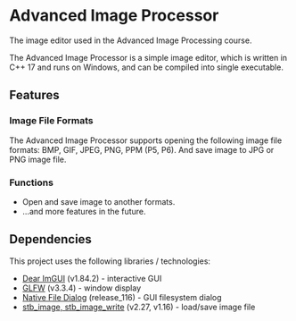 # Advanced Image Processor

The image editor used in the Advanced Image Processing course.

The Advanced Image Processor is a simple image editor, which is written in C++ 17 and runs on Windows, and can be compiled into single executable.

## Features

### Image File Formats

The Advanced Image Processor supports opening the following image file formats: BMP, GIF, JPEG, PNG, PPM (P5, P6). And save image to JPG or PNG image file.

### Functions

- Open and save image to another formats.
- ...and more features in the future.

## Dependencies

This project uses the following libraries / technologies:

- [Dear ImGUI](https://github.com/ocornut/imgui) (v1.84.2) - interactive GUI
- [GLFW](https://www.glfw.org/) (v3.3.4) - window display
- [Native File Dialog](https://github.com/mlabbe/nativefiledialog) (release_116) - GUI filesystem dialog
- [stb_image, stb_image_write](https://github.com/nothings/stb) (v2.27, v1.16) - load/save image file
